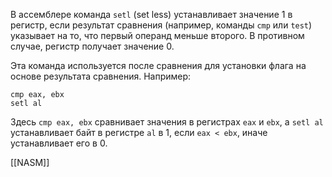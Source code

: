 В ассемблере команда `setl` (set less) устанавливает значение 1 в регистр, если результат сравнения (например, команды `cmp` или `test`) указывает на то, что первый операнд меньше второго. В противном случае, регистр получает значение 0.

Эта команда используется после сравнения для установки флага на основе результата сравнения. Например:

```
cmp eax, ebx
setl al
```

Здесь `cmp eax, ebx` сравнивает значения в регистрах `eax` и `ebx`, а `setl al` устанавливает байт в регистре `al` в 1, если `eax < ebx`, иначе устанавливает его в 0.

[[NASM]]